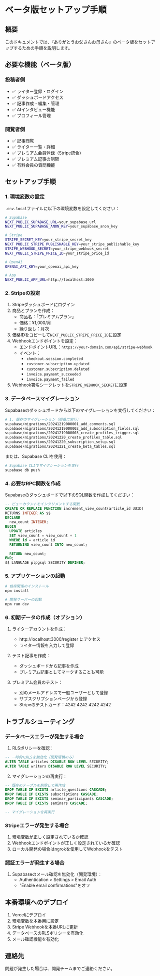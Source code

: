 # ベータ版セットアップ手順

## 概要
このドキュメントでは、『ありがとうお父さんお母さん』のベータ版をセットアップするための手順を説明します。

## 必要な機能（ベータ版）

### 投稿者側
- ✅ ライター登録・ログイン
- ✅ ダッシュボードアクセス
- ✅ 記事作成・編集・管理
- ✅ AIインタビュー機能
- ✅ プロフィール管理

### 閲覧者側  
- ✅ 記事閲覧
- ✅ ライター一覧・詳細
- ✅ プレミアム会員登録（Stripe統合）
- ✅ プレミアム記事の制限
- ✅ 有料会員の質問機能

## セットアップ手順

### 1. 環境変数の設定

`.env.local`ファイルに以下の環境変数を設定してください：

```bash
# Supabase
NEXT_PUBLIC_SUPABASE_URL=your_supabase_url
NEXT_PUBLIC_SUPABASE_ANON_KEY=your_supabase_anon_key

# Stripe
STRIPE_SECRET_KEY=your_stripe_secret_key
NEXT_PUBLIC_STRIPE_PUBLISHABLE_KEY=your_stripe_publishable_key
STRIPE_WEBHOOK_SECRET=your_stripe_webhook_secret
NEXT_PUBLIC_STRIPE_PRICE_ID=your_stripe_price_id

# OpenAI
OPENAI_API_KEY=your_openai_api_key

# App
NEXT_PUBLIC_APP_URL=http://localhost:3000
```

### 2. Stripeの設定

1. Stripeダッシュボードにログイン
2. 商品とプランを作成：
   - 商品名：「プレミアムプラン」
   - 価格：¥1,000/月
   - 繰り返し：月次
3. 価格IDをコピーして`NEXT_PUBLIC_STRIPE_PRICE_ID`に設定
4. Webhookエンドポイントを設定：
   - エンドポイントURL：`https://your-domain.com/api/stripe-webhook`
   - イベント：
     - `checkout.session.completed`
     - `customer.subscription.updated`
     - `customer.subscription.deleted`
     - `invoice.payment_succeeded`
     - `invoice.payment_failed`
5. Webhook署名シークレットを`STRIPE_WEBHOOK_SECRET`に設定

### 3. データベースマイグレーション

Supabaseのダッシュボードから以下のマイグレーションを実行してください：

```bash
# 1. 既存のマイグレーション（順番に実行）
supabase/migrations/20241219000001_add_comments.sql
supabase/migrations/20241219000002_add_subscription_fields.sql
supabase/migrations/20241219000003_create_profiles_trigger.sql
supabase/migrations/20241220_create_profiles_table.sql
supabase/migrations/20241220_subscription_setup.sql
supabase/migrations/20241221_create_beta_tables.sql
```

または、Supabase CLIを使用：

```bash
# Supabase CLIでマイグレーションを実行
supabase db push
```

### 4. 必要なRPC関数を作成

Supabaseのダッシュボードで以下のSQL関数を作成してください：

```sql
-- ビューカウントをインクリメントする関数
CREATE OR REPLACE FUNCTION increment_view_count(article_id UUID)
RETURNS INTEGER AS $$
DECLARE
  new_count INTEGER;
BEGIN
  UPDATE articles 
  SET view_count = view_count + 1
  WHERE id = article_id
  RETURNING view_count INTO new_count;
  
  RETURN new_count;
END;
$$ LANGUAGE plpgsql SECURITY DEFINER;
```

### 5. アプリケーションの起動

```bash
# 依存関係のインストール
npm install

# 開発サーバーの起動
npm run dev
```

### 6. 初期データの作成（オプション）

1. ライターアカウントを作成：
   - http://localhost:3000/register にアクセス
   - ライター情報を入力して登録

2. テスト記事を作成：
   - ダッシュボードから記事を作成
   - プレミアム記事としてマークすることも可能

3. プレミアム会員のテスト：
   - 別のメールアドレスで一般ユーザーとして登録
   - サブスクリプションページから登録
   - Stripeのテストカード：4242 4242 4242 4242

## トラブルシューティング

### データベースエラーが発生する場合

1. RLSポリシーを確認：
```sql
-- 一時的にRLSを無効化（開発環境のみ）
ALTER TABLE articles DISABLE ROW LEVEL SECURITY;
ALTER TABLE writers DISABLE ROW LEVEL SECURITY;
```

2. マイグレーションの再実行：
```sql
-- 既存のテーブルを削除して再作成
DROP TABLE IF EXISTS article_questions CASCADE;
DROP TABLE IF EXISTS subscriptions CASCADE;
DROP TABLE IF EXISTS seminar_participants CASCADE;
DROP TABLE IF EXISTS seminars CASCADE;

-- マイグレーションを再実行
```

### Stripeエラーが発生する場合

1. 環境変数が正しく設定されているか確認
2. Webhookエンドポイントが正しく設定されているか確認
3. ローカル開発の場合はngrokを使用してWebhookをテスト

### 認証エラーが発生する場合

1. Supabaseのメール確認を無効化（開発環境）：
   - Authentication > Settings > Email Auth
   - "Enable email confirmations"をオフ

## 本番環境へのデプロイ

1. Vercelにデプロイ
2. 環境変数を本番用に設定
3. Stripe Webhookを本番URLに更新
4. データベースのRLSポリシーを有効化
5. メール確認機能を有効化

## 連絡先

問題が発生した場合は、開発チームまでご連絡ください。